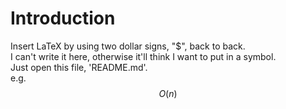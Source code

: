 # Introduction 
Insert LaTeX by using two dollar signs, "$", back to back.<br>
I can't write it here, otherwise it'll think I want to put in a symbol.<br>
Just open this file, 'README.md'.<br>
e.g.<br>
$$ O(n) $$
